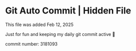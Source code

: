 # Git Auto Commit | Hidden File

This file was added Feb 12, 2025

Just for fun and keeping my daily git commit active 🤪

commit number: 3181093
